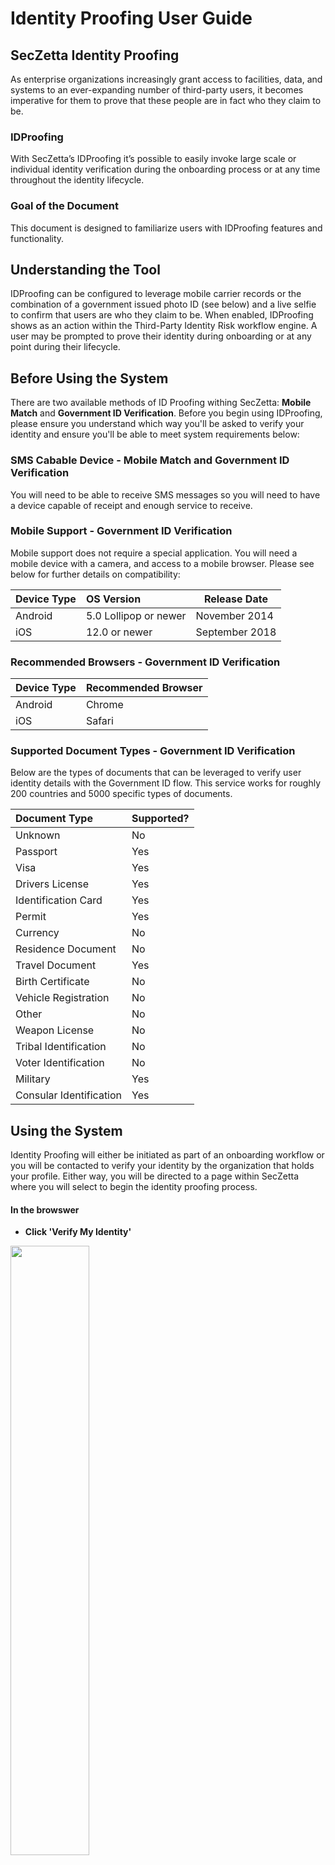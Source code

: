 # Identity Proofing User Guide

## SecZetta Identity Proofing

As enterprise organizations increasingly grant access to facilities, data, and systems to an ever-expanding number of third-party users, it becomes imperative for them to prove that these people are in fact who they claim to be.  

### IDProofing

With SecZetta’s IDProofing it’s possible to easily invoke large scale or individual identity verification during the onboarding process or at any time throughout the identity lifecycle. 

### Goal of the Document

This document is designed to familiarize users with IDProofing features and functionality.


## Understanding the Tool

IDProofing can be configured to leverage mobile carrier records or the combination of a government issued photo ID (see below) and a live selfie to confirm that users are who they claim to be.  When enabled, IDProofing shows as an action within the Third-Party Identity Risk workflow engine.  A user may be prompted to prove their identity during onboarding or at any point during their lifecycle.  



## Before Using the System

There are two available methods of ID Proofing withing SecZetta: **Mobile Match** and **Government ID Verification**. Before you begin using IDProofing, please ensure you understand which way you'll be asked to verify your identity and ensure you'll be able to meet system requirements below: 

### SMS Cabable Device - Mobile Match and Government ID Verification
You will need to be able to receive SMS messages so you will need to have a device capable of receipt and enough service to receive.

### Mobile Support - Government ID Verification

Mobile support does not require a special application.  You will need a mobile device with a camera, and access to a mobile browser.  Please see below for further details on compatibility:

|Device Type |OS Version            |Release Date  |
|:-----------|:---------------------|--------------|
|Android	   |5.0 Lollipop or newer |November 2014 |
|iOS	       |12.0 or newer         |September 2018|


### Recommended Browsers - Government ID Verification

|Device Type |Recommended Browser|
|:-----------|-------------------|
|Android     |Chrome             |
|iOS		     |Safari             |


### Supported Document Types - Government ID Verification

Below are the types of documents that can be leveraged to verify user identity details with the Government ID flow.  This service works for roughly 200 countries and 5000 specific types of documents. 

|Document Type           |Supported?|
|:-----------------------|:---------|
|Unknown	               |No        |
|Passport                |Yes       |
|Visa                    |Yes       |
|Drivers License	       |Yes       |
|Identification Card     |Yes       |
|Permit           	     |Yes       |
|Currency	               |No        |
|Residence Document      |No        |
|Travel Document         |Yes       |
|Birth Certificate 	     |No        |
|Vehicle Registration    |No        |
|Other	                 |No        |
|Weapon License          |No        |
|Tribal Identification   |No        |
|Voter Identification    |No        |
|Military	               |Yes       |
|Consular Identification |Yes       |


## Using the System

Identity Proofing will either be initiated as part of an onboarding workflow or you will be contacted to verify your identity by the organization that holds your profile.  Either way, you will be directed to a page within SecZetta where you will select to begin the identity proofing process.

#### In the browswer

- **Click 'Verify My Identity'**
<img src="https://github.com/cchristensen-sz/IdentityProofing/blob/81b5395408fbbc092960212754532fce123a2391/img/Screen%20Shot%202021-05-10%20at%208.41.38%20PM.png" width="50%"/>



- **Select your country**

<img src="https://github.com/cchristensen-sz/IdentityProofing/blob/ea442120a1cf09dfb35cfcd1175db7e312d753e9/img/Screen%20Shot%202021-05-10%20at%208.41.59%20PM.png" width="30%"/>



At this point there are 3 potential verification processes that you may encounter:

1. Mobile Match
2. Government ID Verification
3. Mobile Match fail over to Government ID Verification

Each will be outlined below.

### Mobile Match

### Government ID Verification

- **Select the type of identification** that you'd like to use during the verification process

<img src="https://github.com/cchristensen-sz/IdentityProofing/blob/c79fbe9e78f6722b24b6fb8d6c222c036454c346/img/Screen%20Shot%202021-05-10%20at%208.42.26%20PM.png" width="30%"/>



- **Enter the mobile number** where you wish to receive the SMS notification for continuing with the image capture process

<img src="https://github.com/cchristensen-sz/IdentityProofing/blob/c79fbe9e78f6722b24b6fb8d6c222c036454c346/img/Screen%20Shot%202021-05-10%20at%208.42.54%20PM.png" width="30%"/>



- When you are redirected to your phone, **DO NOT** close your browser window.  You will come back here to complete the verification.

<img src="https://github.com/cchristensen-sz/IdentityProofing/blob/c79fbe9e78f6722b24b6fb8d6c222c036454c346/img/Screen%20Shot%202021-05-10%20at%208.43.14%20PM.png" width="30%"/>


#### On Your Device

- **Click on the link within the SMS message**
<img src="https://github.com/cchristensen-sz/IdentityProofing/blob/1eca0f225fcb9eae2710d35c8e417cf7bbaebfb2/img/SMS.jpg" width="30%"/>



- After reviewing directions **Click 'Start'**
<img src="https://github.com/cchristensen-sz/IdentityProofing/blob/00becd908fb3607babebc5cb8ebe41b899fd02db/img/Begin%20capture%20process.png" width="30%"/>



- Follow on screen prompts and **Click 'Capture Using Your Browser Camera'**
<img src="https://github.com/cchristensen-sz/IdentityProofing/blob/848a7d5add8d1fda1dae36edfe3130373e61d927/img/Front%20ID%20Image.png" width="30%"/>


- **Allow the application to access the camera**. The verification requires no special apps to be installed, but in order to successfully capture images of your ID and your selfie you will have to grant temporary access to the camera via your mobile browser.
<img src="https://github.com/cchristensen-sz/IdentityProofing/blob/848a7d5add8d1fda1dae36edfe3130373e61d927/img/Allow%20Camera%20Access.jpg" width="30%"/>


- **Capture Image**.  If you are using your drivers license or ID this will be the image of the front of your ID.  If you are using your passport this will be the imgage the photo page.  Follow on screen prompts to properly align the image and verify image meets requirements before submitting.  If your image does not meet one of the requirements please review the [Tips and Tricks](https://github.com/cchristensen-sz/IdentityProofing/blob/cac396a002e52069745c8147ce5fbf471945b1ac/img/tips_and_tricks.pdf) document and try again.  Once all requirements have been met, **Click 'Save and Next'**
<img src="https://github.com/cchristensen-sz/IdentityProofing/blob/0b5c9132b7c0bf4eb5eff3fdd8bf766fa171059c/img/Front%20of%20ID.png" width="30%"/> 


- If you used an ID or a drivers license, you will now begin the process of capturing the image of the back of the document. **CLick on 'Capture Using Your Browser Camera'** to take the second photo.
<img src="https://github.com/cchristensen-sz/IdentityProofing/blob/38de26c7dace4fa4754aff8db93700bd35399abe/img/Back%20of%20ID%20start.png" width="30%"/>
<img src="https://github.com/cchristensen-sz/IdentityProofing/blob/38de26c7dace4fa4754aff8db93700bd35399abe/img/Back%20of%20ID%20Submit.png" width="30%"/>

- Once an acceptable image has been captured, **Click 'Save and Next'**

- **Capture Seflie** by following on screen prompts.  **Click 'Capture Using Your Phone Camera'**. Once captured, if the image is acceptabale you will be redirected back to the browswer window where the ID Proofing process was initiated.
<img src="https://github.com/cchristensen-sz/IdentityProofing/blob/1e64e168db0311151a92167f2bed709fddabf636/img/Selfie%20Start.png" width="30%"/>
<img src="https://github.com/cchristensen-sz/IdentityProofing/blob/e592bc202b79c18b75e4e5478cadf1209ffd1d53/img/Selfie.pdf" width="30%"/>
<img src="https://github.com/cchristensen-sz/IdentityProofing/blob/1e64e168db0311151a92167f2bed709fddabf636/img/Selfie%20Submit.png" width="30%"/>


### Mobile Match fail over to Government ID Verification

## Troubleshooting 



